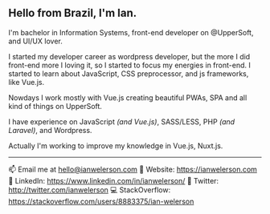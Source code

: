 ## Hello from Brazil, I'm Ian.

I'm bachelor in Information Systems, front-end developer on @UpperSoft, and UI/UX lover.

I started my developer career as wordpress developer, but the more I did front-end more I loving it, so I started to focus my energies in front-end. I started to learn about JavaScript, CSS preprocessor, and js frameworks, like Vue.js.

Nowdays I work mostly with Vue.js creating beautiful PWAs, SPA and all kind of things on UpperSoft.

I have experience on JavaScript *(and Vue.js)*, SASS/LESS, PHP *(and Laravel)*, and Wordpress.

Actually I'm working to improve my knowledge in Vue.js, Nuxt.js.

***

📫 Email me at hello@ianwelerson.com
🎯 Website: https://ianwelerson.com
👤 LinkedIn: https://www.linkedin.com/in/ianwelerson/
🐥 Twitter: http://twitter.com/ianwelerson
💻 StackOverflow: https://stackoverflow.com/users/8883375/ian-welerson
